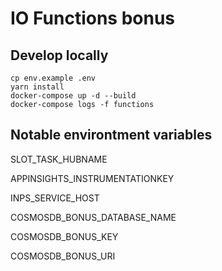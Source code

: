 # IO Functions bonus

## Develop locally

```shell
cp env.example .env
yarn install
docker-compose up -d --build
docker-compose logs -f functions
```

## Notable environtment variables

SLOT_TASK_HUBNAME

APPINSIGHTS_INSTRUMENTATIONKEY

INPS_SERVICE_HOST

COSMOSDB_BONUS_DATABASE_NAME

COSMOSDB_BONUS_KEY

COSMOSDB_BONUS_URI

